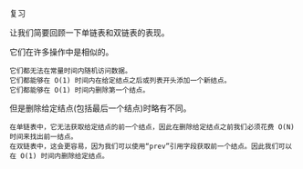复习

让我们简要回顾一下单链表和双链表的表现。

它们在许多操作中是相似的。

    它们都无法在常量时间内随机访问数据。
    它们都能够在 O(1) 时间内在给定结点之后或列表开头添加一个新结点。
    它们都能够在 O(1) 时间内删除第一个结点。

但是删除给定结点(包括最后一个结点)时略有不同。

    在单链表中，它无法获取给定结点的前一个结点，因此在删除给定结点之前我们必须花费 O(N) 时间来找出前一结点。
    在双链表中，这会更容易，因为我们可以使用“prev”引用字段获取前一个结点。因此我们可以在 O(1) 时间内删除给定结点。
